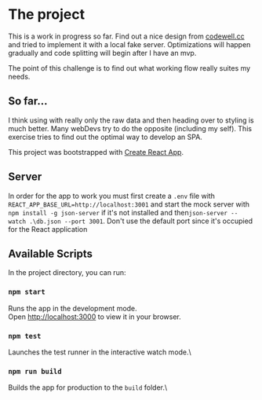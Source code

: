 # The project

This is a work in progress so far. Find out a nice design from [codewell.cc](https://www.codewell.cc/challenges/workside-job-board--61333de6a383e41090a3d413) and tried to implement it with a local fake server. Optimizations will happen gradually and code splitting will begin after I have an mvp.

The point of this challenge is to find out what working flow really suites my needs.

## So far...
I think using with really only the raw data and then heading over to styling is much better. Many webDevs try to do the opposite (including my self). This exercise tries to find out the optimal way to develop an SPA.

This project was bootstrapped with [Create React App](https://github.com/facebook/create-react-app).

## Server

In order for the app to work you must first create a `.env` file with `REACT_APP_BASE_URL=http://localhost:3001` and start the mock server with `npm install -g json-server` if it's not installed and then`json-server --watch .\db.json --port 3001`. Don't use the default port since it's occupied for the React application

## Available Scripts

In the project directory, you can run:

### `npm start`

Runs the app in the development mode.\
Open [http://localhost:3000](http://localhost:3000) to view it in your browser.

### `npm test`

Launches the test runner in the interactive watch mode.\

### `npm run build`

Builds the app for production to the `build` folder.\
